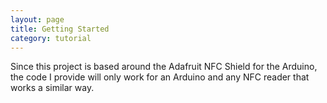 ```yaml
---
layout: page
title: Getting Started
category: tutorial
---
```


Since this project is based around the Adafruit NFC Shield for the Arduino, the code I provide will only work for an Arduino and any NFC reader that works a similar way.